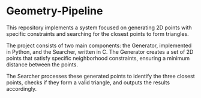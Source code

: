 # Geometry-Pipeline
This repository implements a system focused on generating 2D points with specific constraints and searching for the closest points to form triangles.

 The project consists of two main components: the Generator, implemented in Python, and the Searcher, written in C. The Generator creates a set of 2D points that satisfy specific neighborhood constraints, ensuring a minimum distance between the points.
 
The Searcher processes these generated points to identify the three closest points, checks if they form a valid triangle, and outputs the results accordingly.

